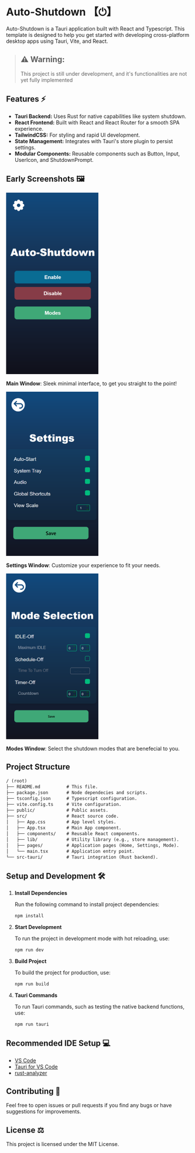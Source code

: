 # Auto-Shutdown 【﻿⏻】

Auto-Shutdown is a Tauri application built with React and Typescript. This template is designed to help you get started with developing cross-platform desktop apps using Tauri, Vite, and React.

> ## ⚠️ **Warning:**
>
> This project is still under development, and it's functionalities are not yet fully implemented


## Features ⚡

- **Tauri Backend:** Uses Rust for native capabilities like system shutdown.
- **React Frontend:** Built with React and React Router for a smooth SPA experience.
- **TailwindCSS:** For styling and rapid UI development.
- **State Management:** Integrates with Tauri's store plugin to persist settings.
- **Modular Components:** Reusable components such as Button, Input, UserIcon, and ShutdownPrompt.

## Early Screenshots 🖼️

<img src="screenshots/main.png"  alt="Screenshot 3" width="50%"/>

**Main Window**: Sleek minimal interface, to get you straight to the point!

<img src="screenshots/settings.png"  alt="Screenshot 3" width="50%"/>

**Settings Window**: Customize your experience to fit your needs.

<img src="screenshots/modes.png"  alt="Screenshot 3" width="50%"/>

**Modes Window**: Select the shutdown modes that are benefecial to you.

## Project Structure

```plaintext
/ (root)
├── README.md          # This file.
├── package.json       # Node dependecies and scripts.
├── tsconfig.json      # Typescript configuration.
├── vite.config.ts     # Vite configuration.
├── public/            # Public assets.
├── src/               # React source code.
│   ├── App.css        # App level styles.
│   ├── App.tsx        # Main App component.
│   ├── components/    # Reusable React components.
│   ├── lib/           # Utility library (e.g., store management).
│   ├── pages/         # Application pages (Home, Settings, Mode).
│   └── main.tsx       # Application entry point.
└── src-tauri/         # Tauri integration (Rust backend).
```

## Setup and Development 🛠️

1. **Install Dependencies**

   Run the following command to install project dependencies:

   ```sh
   npm install
   ```

2. **Start Development**

   To run the project in development mode with hot reloading, use:

   ```sh
   npm run dev
   ```

3. **Build Project**

   To build the project for production, use:

   ```sh
   npm run build
   ```

4. **Tauri Commands**

   To run Tauri commands, such as testing the native backend functions, use:

   ```sh
   npm run tauri
   ```

## Recommended IDE Setup 💻

- [VS Code](https://code.visualstudio.com/)
- [Tauri for VS Code](https://marketplace.visualstudio.com/items?itemName=tauri-apps.tauri-vscode)
- [rust-analyzer](https://marketplace.visualstudio.com/items?itemName=rust-lang.rust-analyzer)

## Contributing 👥

Feel free to open issues or pull requests if you find any bugs or have suggestions for improvements.

## License ⚖️

This project is licensed under the MIT License.